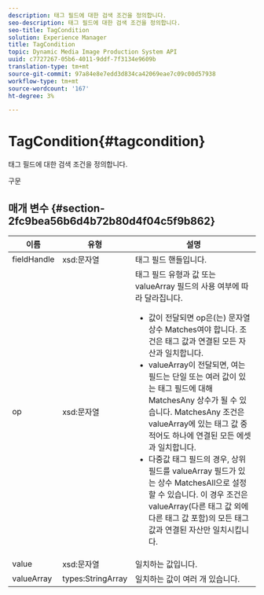 ```yaml
---
description: 태그 필드에 대한 검색 조건을 정의합니다.
seo-description: 태그 필드에 대한 검색 조건을 정의합니다.
seo-title: TagCondition
solution: Experience Manager
title: TagCondition
topic: Dynamic Media Image Production System API
uuid: c7727267-05b6-4011-9ddf-7f3134e9609b
translation-type: tm+mt
source-git-commit: 97a84e8e7edd3d834ca42069eae7c09c00d57938
workflow-type: tm+mt
source-wordcount: '167'
ht-degree: 3%

---
```



# TagCondition{#tagcondition}

태그 필드에 대한 검색 조건을 정의합니다.

구문

## 매개 변수 {#section-2fc9bea56b6d4b72b80d4f04c5f9b862}

<table id="table_04100BB8ABD84EF68B0A7CE3AD946414"> 
 <thead> 
  <tr> 
   <th colname="col1" class="entry"> 이름 </th> 
   <th colname="col2" class="entry"> 유형 </th> 
   <th colname="col3" class="entry"> 설명 </th> 
  </tr> 
 </thead>
 <tbody> 
  <tr> 
   <td colname="col1"> <span class="codeph"> <span class="varname"> fieldHandle</span> </span> </td> 
   <td colname="col2"> <span class="codeph"> xsd:문자열</span> </td> 
   <td colname="col3"> 태그 필드 핸들입니다. </td> 
  </tr> 
  <tr> 
   <td colname="col1"> <span class="codeph"> <span class="varname"> op</span> </span> </td> 
   <td colname="col2"> <span class="codeph"> xsd:문자열</span> </td> 
   <td colname="col3">태그 필드 유형과 값 또는 valueArray 필드의 사용 여부에 따라 달라집니다. 
    <ul id="ul_CC0926425B094B3BB7D70CB392DBDABD">
     <li id="li_09AB923A9A8D4A71917CF59C150E4EF5"><span class="codeph"> 값</span>이 전달되면 <span class="codeph"> op</span>은(는) 문자열 상수 Matches여야 합니다. 조건은 태그 값과 연결된 모든 자산과 일치합니다. </li>
     <li id="li_70F18494AB6C454EB611F51F16C19FAD"><span class="codeph"> valueArray</span>이 전달되면, 여는 필드는 단일 또는 여러 값이 있는 태그 필드에 대해 <span class="codeph"> MatchesAny</span> 상수가 될 수 있습니다. <span class="codeph"> MatchesAny</span> 조건은 <span class="codeph"> valueArray</span>에 있는 태그 값 중 적어도 하나에 연결된 모든 에셋과 일치합니다. </li>
     <li id="li_0B25542D7E964B26B15591C45D5C66D0">다중값 태그 필드의 경우, 상위 필드를 <span class="codeph"> valueArray</span> 필드가 있는 상수 <span class="codeph"> MatchesAll</span>으로 설정할 수 있습니다. 이 경우 조건은 <span class="codeph"> valueArray</span>(다른 태그 값 외에 다른 태그 값 포함)의 모든 태그 값과 연결된 자산만 일치시킵니다. </li>
    </ul></td> 
  </tr> 
  <tr> 
   <td colname="col1"> <span class="codeph"> <span class="varname"> value</span> </span> </td> 
   <td colname="col2"> <span class="codeph"> xsd:문자열</span> </td> 
   <td colname="col3"> 일치하는 값입니다. </td> 
  </tr> 
  <tr> 
   <td colname="col1"> <span class="codeph"> <span class="varname"> valueArray</span> </span> </td> 
   <td colname="col2"> <span class="codeph"> types:StringArray</span> </td> 
   <td colname="col3"> 일치하는 값이 여러 개 있습니다. </td> 
  </tr> 
 </tbody> 
</table>

